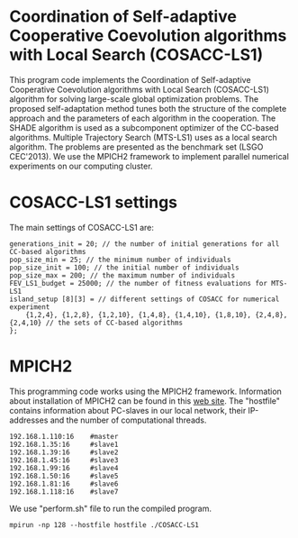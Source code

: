 # Coordination of Self-adaptive Cooperative Coevolution algorithms with Local Search (COSACC-LS1)
This program code implements the Coordination of Self-adaptive Cooperative Coevolution algorithms with Local Search (COSACC-LS1) algorithm for solving large-scale global optimization problems. The proposed self-adaptation method tunes both the structure of the complete approach and the parameters of each algorithm in the cooperation. The SHADE algorithm is used as a subcomponent optimizer of the CC-based algorithms. Multiple Trajectory Search (MTS-LS1) uses as a local search algorithm. The problems are presented as the benchmark set (LSGO CEC'2013). We use the MPICH2 framework to implement parallel numerical experiments on our computing cluster.

# COSACC-LS1 settings
The main settings of COSACC-LS1 are:
```
generations_init = 20; // the number of initial generations for all CC-based algorithms
pop_size_min = 25; // the minimum number of individuals
pop_size_init = 100; // the initial number of individuals
pop_size_max = 200; // the maximum number of individuals
FEV_LS1_budget = 25000; // the number of fitness evaluations for MTS-LS1
island_setup [8][3] = // different settings of COSACC for numerical experiment
    {1,2,4}, {1,2,8}, {1,2,10}, {1,4,8}, {1,4,10}, {1,8,10}, {2,4,8}, {2,4,10} // the sets of CC-based algorithms
};
```

# MPICH2
This programming code works using the MPICH2 framework. Information about installation of MPICH2 can be found in this [web site](https://mpitutorial.com/tutorials/installing-mpich2/). The "hostfile" contains information about PC-slaves in our local network, their IP-addresses and the number of computational threads.

```
192.168.1.110:16    #master
192.168.1.35:16     #slave1
192.168.1.39:16     #slave2
192.168.1.45:16     #slave3
192.168.1.99:16     #slave4
192.168.1.50:16     #slave5
192.168.1.81:16     #slave6
192.168.1.118:16    #slave7
```

We use "perform.sh" file to run the compiled program.
```
mpirun -np 128 --hostfile hostfile ./COSACC-LS1
```
